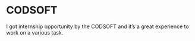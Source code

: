 # CODSOFT

I got internship opportunity by the CODSOFT and it’s a great experience to work on a various task. 
